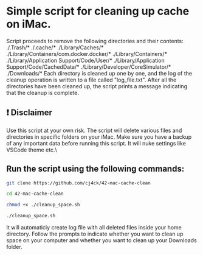 # Simple script for cleaning up cache on iMac.
Script proceeds to remove the following directories and their contents:
./.Trash/*
./.cache/*
./Library/Caches/*
./Library/Containers/com.docker.docker/*
./Library/Containers/*
./Library/Application Support/Code/User/*
./Library/Application Support/Code/CachedData/*
./Library/Developer/CoreSimulator/*
./Downloads/*
Each directory is cleaned up one by one, and the log of the cleanup operation is written to a file called "log_file.txt". After all the directories have been cleaned up, the script prints a message indicating that the cleanup is complete.

## ❗ Disclaimer
Use this script at your own risk. 
The script will delete various files and directories in specific folders on your iMac. 
Make sure you have a backup of any important data before running this script. It will nuke settings like VSCode theme etc.\

## Run the script using the following commands:
```bash
git clone https://github.com/cj4ck/42-mac-cache-clean
```
```bash
cd 42-mac-cache-clean
```
```bash
chmod +x ./cleanup_space.sh
```
```bash
./cleanup_space.sh
```
It will automaticly create log file with all deleted files inside your home directory.
Follow the prompts to indicate whether you want to clean up space on your computer and whether you want to clean up your Downloads folder.
